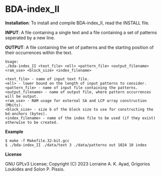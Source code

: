 BDA-index_II
===

<b>Installation</b>: To install and compile BDA-index_II, read the INSTALL file.

<b>INPUT</b>: A file containing a single text and a file containing a set of patterns seperated by a new line.

<b>OUTPUT</b>: A file containing the set of patterns and the starting position of their occurrences within the text.


```
Usage:
./bda-index_II <text_file> <ell> <pattern_file> <output_filename> <ram_use> <block_size> <index_filename>

<text_file> - name of input text file.
<ell> - lower bound on the length of input patterns to consider. 
<pattern_file> - name of input file containing the patterns.
<output_filename> - name of output file, where pattern occurrences will be output.
<ram_use> - RAM usage for external SA and LCP array construction (Mbits).
<block_size> - size b of the block size to use for constructing the bd-anchors (bytes).
<index_filename> - name of the index file to be used (if they exist) otherwise to be created.
```

<b>Example</b>
```
$ make -f Makefile.32-bit.gcc
$ ./bda-index_II ./data/text 3 ./data/patterns out 1024 10 index
```

<b>License</b>

GNU GPLv3 License; Copyright (C) 2023 Lorraine A. K. Ayad, Grigorios Loukides and Solon P. Pissis.
